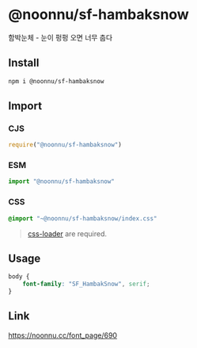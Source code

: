 # @noonnu/sf-hambaksnow
함박눈체 - 눈이 펑펑 오면 너무 춥다

## Install
```sh
npm i @noonnu/sf-hambaksnow
```
## Import
### CJS
```js
require("@noonnu/sf-hambaksnow")
```
### ESM
```js
import "@noonnu/sf-hambaksnow"
```
### CSS 
```css
@import "~@noonnu/sf-hambaksnow/index.css"
```
> [css-loader](https://github.com/webpack-contrib/css-loader) are required.

## Usage
```css
body {
    font-family: "SF_HambakSnow", serif;
}
```

## Link
https://noonnu.cc/font_page/690